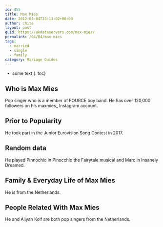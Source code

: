 ```yaml
---
id: 455
title: Max Mies
date: 2012-04-04T23:13:02+00:00
author: chito
layout: post
guid: https://ukdataservers.com/max-mies/
permalink: /04/04/max-mies  
tags:
  - married
  - single
  - family
category: Mariage Guides
---
```


* some text
{: toc}


## Who is  Max Mies
                  
                  
                  
Pop singer who is a member of FOURCE boy band. He has over 120,000 followers on his maxmies_ Instagram account.
                  
                
                
                
## Prior to Popularity 
                  
                  
                  
He took part in the Junior Eurovision Song Contest in 2017.
                  
                
                
                
## Random data 
                  
                  
                  
He played Pinnochio in Pinocchio the Fairytale musical and Marc in Insanely Dreamed.
                  
                
                
                
## Family & Everyday Life of Max Mies
                  
                  
                  
He is from the Netherlands. 
                  
                
                
                
## People Related With  Max Mies
                  
                  
                  
He and Aliyah Kolf are both pop singers from the Netherlands. 
                  
                
              
            
          
          
          
    
    
  
